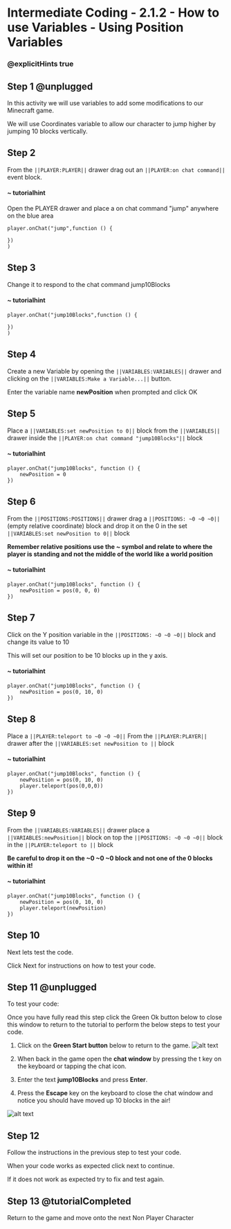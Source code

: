 # Intermediate Coding - 2.1.2 - How to use Variables - Using Position Variables

### @explicitHints true

## Step 1 @unplugged
In this activity we will use variables to add some
modifications to our Minecraft game.

We will use Coordinates variable to allow our character to jump higher by jumping 10 blocks vertically.

## Step 2
From the ``||PLAYER:PLAYER||`` drawer drag out an ``||PLAYER:on chat command||`` event block.
#### ~ tutorialhint
Open the PLAYER drawer and place a on chat command "jump" anywhere on the blue area
```blocks
player.onChat("jump",function () {
 
})
)
```
## Step 3
Change it to respond to the chat command jump10Blocks
#### ~ tutorialhint
```blocks 
player.onChat("jump10Blocks",function () {
 
})
)
```
## Step 4
Create a new Variable by opening the
``||VARIABLES:VARIABLES||`` drawer and clicking on the ``||VARIABLES:Make a Variable...||`` button.

Enter the variable name **newPosition** when prompted and click OK

## Step 5
Place a ``||VARIABLES:set newPosition to 0||`` block from the ``||VARIABLES||`` 
drawer inside the ``||PLAYER:on chat command "jump10Blocks"||`` block

#### ~ tutorialhint
```blocks 
player.onChat("jump10Blocks", function () {
    newPosition = 0
})
```

## Step 6
From the ``||POSITIONS:POSITIONS||``  drawer drag a ``||POSITIONS: ~0 ~0 ~0||`` (empty relative coordinate) block
and drop it on the 0 in the set ``||VARIABLES:set newPosition to 0||`` block

**Remember relative positions use the ~ symbol and relate to where the player is standing and not the middle of the world like a world position**

#### ~ tutorialhint
```blocks 
player.onChat("jump10Blocks", function () {
    newPosition = pos(0, 0, 0)
})
```

## Step 7
Click on the Y position variable in the ``||POSITIONS: ~0 ~0 ~0||`` block and change its value to 10

This will set our position to be 10 blocks up in the y axis.

#### ~ tutorialhint
```blocks 
player.onChat("jump10Blocks", function () {
    newPosition = pos(0, 10, 0)
})
```

## Step 8
Place a ``||PLAYER:teleport to ~0 ~0 ~0||`` From the ``||PLAYER:PLAYER||`` drawer after the ``||VARIABLES:set newPosition to ||`` block

#### ~ tutorialhint
```blocks 
player.onChat("jump10Blocks", function () {
    newPosition = pos(0, 10, 0)
    player.teleport(pos(0,0,0))
})
```

## Step 9
From the ``||VARIABLES:VARIABLES||`` drawer place a  ``||VARIABLES:newPosition||`` 
block on top the ``||POSITIONS: ~0 ~0 ~0||`` block in the ``||PLAYER:teleport to ||`` block

**Be careful to drop it on the ~0 ~0 ~0 block and not one of the 0 blocks within it!**

#### ~ tutorialhint
```blocks 
player.onChat("jump10Blocks", function () {
    newPosition = pos(0, 10, 0)
    player.teleport(newPosition)
})
```

## Step 10
Next lets test the code.

Click Next for instructions on how to test your code.

## Step 11 @unplugged
To test your code:

Once you have fully read this step click the Green Ok button below to close this window to return to the tutorial to perform the below steps to test your code.

1. Click on the **Green Start button** below to return to the game.
![alt text](https://intermediate.codingcredentials.com/Lesson2/2.1.1/images/2.jpg?raw=true "Start")


2. When back in the game open the **chat window** by pressing the t key on the keyboard or tapping the chat icon.
3. Enter the text **jump10Blocks** and press **Enter**.
4. Press the **Escape** key on the keyboard to close the chat window and notice you should have moved up 10 blocks in the air!


![alt text](https://intermediate.codingcredentials.com/Lesson2/2.1.2/images/1-Jump10Blocks.jpg?raw=true "Jump10Blocks")

## Step 12
Follow the instructions in the previous step to test your code.

When your code works as expected click next to continue.

If it does not work as expected try to fix and test again.

## Step 13 @tutorialCompleted
Return to the game and move onto the next Non Player Character
